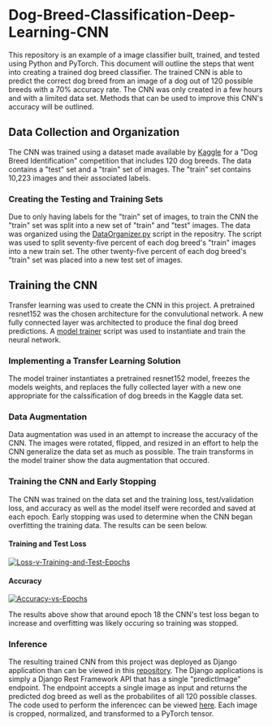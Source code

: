 # Dog-Breed-Classification-Deep-Learning-CNN
This repository is an example of a image classifier built, trained, and tested using Python and PyTorch. This document will outline the steps that went into creating a trained dog breed classifier. The trained CNN is able to predict the correct dog breed from an image of a dog out of 120 possible breeds with a 70% accuracy rate. The CNN was only created in a few hours and with a limited data set. Methods that can be used to improve this CNN's accuracy will be outlined.  

## Data Collection and Organization
The CNN was trained using a dataset made available by <a href="https://www.kaggle.com/c/dog-breed-identification/data">Kaggle</a> for a "Dog Breed Identification" competition that includes 120 dog breeds. The data contains a "test" set and a "train" set of images. The "train" set contains 10,223 images and their associated labels. 

### Creating the Testing and Training Sets
Due to only having labels for the "train" set of images, to train the CNN the "train" set was split into a new set of "train" and "test" images. The data was organized using the <a href="https://github.com/juliantglover/Dog-Breed-Classification-Deep-Learning-CNN/blob/master/DataOrganizer.py">DataOrganizer.py</a> script in the repositry. The script was used to split seventy-five percent of each dog breed's "train" images into a new train set. The other twenty-five percent of each dog breed's "train" set was placed into a new test set of images.

## Training the CNN

Transfer learning was used to create the CNN in this project. A pretrained resnet152 was the chosen architecture for the convulutional network. A new fully connected layer was architected to produce the final dog breed predictions. A <a href="https://github.com/juliantglover/Dog-Breed-Classification-Deep-Learning-CNN/blob/master/ModelTrainer.py">model trainer</a> script was used to instantiate and train the neural network.

### Implementing a Transfer Learning Solution

The model trainer instantiates a pretrained resnet152 model, freezes the models weights, and replaces the fully collected layer with a new one appropriate for the calssification of dog breeds in the Kaggle data set.

### Data Augmentation

Data augmentation was used in an attempt to increase the accuracy of the CNN. The images were rotated, flipped, and resized in an effort to help the CNN generalize the data set as much as possible. The train transforms in the model trainer show the data augmentation that occured.

### Training the CNN and Early Stopping

The CNN was trained on the data set and the training loss, test/validation loss, and accuracy as well as the model itself were recorded and saved at each epoch. Early stopping was used to determine when the CNN began overfitting the training data. The results can be seen below.

#### Training and Test Loss
<a href="https://ibb.co/FHycrZK"><img src="https://i.ibb.co/Y01JCn3/Loss-v-Training-and-Test-Epochs.png" alt="Loss-v-Training-and-Test-Epochs" border="0"></a>

#### Accuracy
<a width="300px" height="300px" href="https://ibb.co/89xFSvX"><img src="https://i.ibb.co/NKNwHD7/Accuracy-vs-Epochs.png" alt="Accuracy-vs-Epochs" border="0"></a>

The results above show that around epoch 18 the CNN's test loss began to increase and overfitting was likely occuring so training was stopped. 

### Inference

The resulting trained CNN from this project was deployed as Django application than can be viewed in this <a href="https://github.com/juliantglover/Dog-Breed-Classification-DRF-API">repository</a>. The Django applications is simply a Django Rest Framework API that has a single "predictImage" endpoint. The endpoint accepts a single image as input and returns the predicted dog breed as well as the probabilites of all 120 possible classes. The code used to perform the inferencec can be viewed <a href="https://github.com/juliantglover/Dog-Breed-Classification-DRF-API/blob/master/dogbreedclassifier/Inference.py"> here</a>. Each image is cropped, normalized, and transformed to a PyTorch tensor. 
